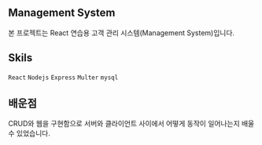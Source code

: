 ## Management System
본 프로젝트는 React 연습용 고객 관리 시스템(Management System)입니다.


## Skils
`React` `Nodejs` `Express` `Multer` `mysql`

## 배운점
CRUD와 웹을 구현함으로 서버와 클라이언트 사이에서 어떻게 동작이 일어나는지 배울 수 있었습니다.
